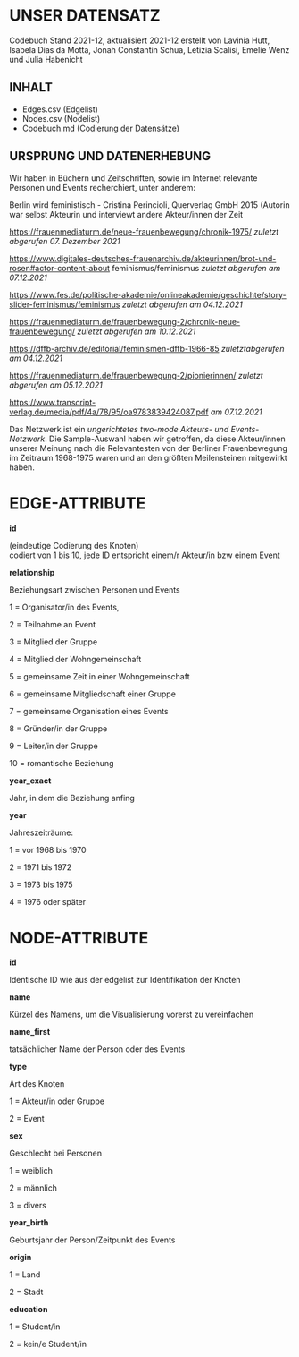# UNSER DATENSATZ # 
Codebuch Stand 2021-12, aktualisiert 2021-12
erstellt von Lavinia Hutt, Isabela Dias da Motta, Jonah Constantin Schua, Letizia Scalisi, Emelie Wenz und Julia Habenicht

## INHALT ##
- Edges.csv (Edgelist)
- Nodes.csv (Nodelist)
- Codebuch.md (Codierung der Datensätze)

## URSPRUNG UND DATENERHEBUNG ##
Wir haben in Büchern und Zeitschriften, sowie im Internet relevante Personen und Events recherchiert, unter anderem:</p>
Berlin wird feministisch - Cristina Perincioli, Querverlag GmbH 2015 (Autorin war selbst Akteurin und interviewt andere Akteur/innen der Zeit</p>
https://frauenmediaturm.de/neue-frauenbewegung/chronik-1975/ *zuletzt abgerufen 07. Dezember 2021* </p>
https://www.digitales-deutsches-frauenarchiv.de/akteurinnen/brot-und-rosen#actor-content-about
feminismus/feminismus *zuletzt abgerufen am 07.12.2021* </p>
https://www.fes.de/politische-akademie/onlineakademie/geschichte/story-slider-feminismus/feminismus *zuletzt abgerufen am 04.12.2021* </p>
https://frauenmediaturm.de/frauenbewegung-2/chronik-neue-frauenbewegung/ *zuletzt abgerufen am 10.12.2021* </p>
https://dffb-archiv.de/editorial/feminismen-dffb-1966-85 *zuletztabgerufen am 04.12.2021* </p>
https://frauenmediaturm.de/frauenbewegung-2/pionierinnen/ *zuletzt abgerufen am 05.12.2021* </p>
https://www.transcript-verlag.de/media/pdf/4a/78/95/oa9783839424087.pdf *am 07.12.2021* </p>

Das Netzwerk ist ein *ungerichtetes two-mode Akteurs- und Events-Netzwerk*. 
Die Sample-Auswahl haben wir getroffen, da diese Akteur/innen unserer Meinung nach die Relevantesten von der Berliner Frauenbewegung im Zeitraum 1968-1975 waren und an den größten Meilensteinen mitgewirkt haben. 

# EDGE-ATTRIBUTE #
**id**  </p>
(eindeutige Codierung des Knoten)   
codiert von 1 bis 10, jede ID entspricht einem/r Akteur/in bzw einem Event

**relationship**  </p>
Beziehungsart zwischen Personen und Events </p>
1 = Organisator/in des Events,</p>
2 = Teilnahme an Event </p>
3 = Mitglied der Gruppe </p>
4 = Mitglied der Wohngemeinschaft </p>
5 = gemeinsame Zeit in einer Wohngemeinschaft </p>
6 = gemeinsame Mitgliedschaft einer Gruppe </p>
7 = gemeinsame Organisation eines Events </p>
8 = Gründer/in der Gruppe </p>
9 = Leiter/in der Gruppe </p>
10 = romantische Beziehung

**year_exact** </p>
Jahr, in dem die Beziehung anfing

**year** </p>
Jahreszeiträume: </p>
1 = vor 1968 bis 1970 </p>
2 = 1971 bis 1972 </p>
3 = 1973 bis 1975 </p>
4 = 1976 oder später </p>

# NODE-ATTRIBUTE #

**id**  </p>
Identische ID wie aus der edgelist zur Identifikation der Knoten

**name** </p>
Kürzel des Namens, um die Visualisierung vorerst zu vereinfachen

**name_first** </p>
tatsächlicher Name der Person oder des Events

**type**    </p>
Art des Knoten </p>
1 = Akteur/in oder Gruppe</p>
2 = Event </p>

**sex** </p>
Geschlecht bei Personen </p>
1 = weiblich</p>
2 = männlich</p>
3 = divers</p>

**year_birth** </p>
Geburtsjahr der Person/Zeitpunkt des Events

**origin** </p>
1 = Land </p>
2 = Stadt

**education** </p>
1 = Student/in </p>
2 = kein/e Student/in
